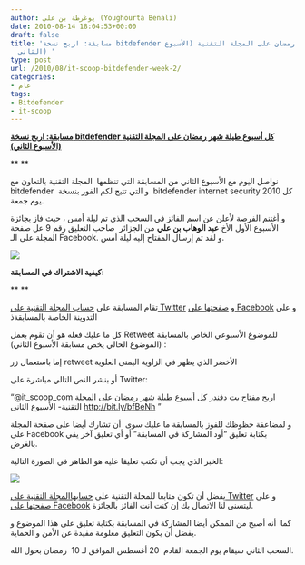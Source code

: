 ```yaml
---
author: يوغرطة بن علي (Youghourta Benali)
date: 2010-08-14 18:04:53+00:00
draft: false
title: 'مسابقة: اربح نسخة bitdefender كل أسبوع طيلة شهر رمضان على المجلة التقنية (الأسبوع
  الثاني) '
type: post
url: /2010/08/it-scoop-bitdefender-week-2/
categories:
- عام
tags:
- Bitdefender
- it-scoop
---
```


**[مسابقة: اربح نسخة bitdefender كل أسبوع طيلة شهر رمضان على المجلة التقنية (الأسبوع الثاني)](https://www.it-scoop.com/2010/08/it-scoop-bitdefender-week-2/ )**




**
**


نواصل اليوم مع الأسبوع الثاني من المسابقة التي تنظمها  المجلة التقنية بالتعاون مع bitdefender  و التي تتيح لكم الفور بنسخة  bitdefender internet security 2010 كل يوم جمعة.

و أغتنم الفرصة لأعلن عن اسم الفائز في السحب الذي تم ليلة أمس ، حيث فاز بجائزة الأسبوع الأول الأخ **عبد الوهاب بن علي** من الجزائر  صاحب التعليق رقم 9 عل صفحة المجلة على الـ Facebook. و لقد تم إرسال المفتاح إليه ليلة أمس.


[![](http://it-scoop.com/rsc/bitDefender_250_250.jpg )
](https://www.it-scoop.com/2010/08/it-scoop-bitdefender-week-2/)




**كيفية الاشتراك في المسابقة:**




**
**




تقام المسابقة على [حساب المجلة التقنية على Twitter](http://twitter.com/it_scoop_com) و [صفحتها على Facebook](http://www.facebook.com/ITscoopMagazine) و على التدوينة الخاصة بالمسابقةذ


كل ما عليك فعله هو أن تقوم بعمل Retweet للموضوع الأسبوعي الخاص بالمسابقة  (الموضوع الحالي يخص مسابقة الأسبوع الثاني):

إما باستعمال زر retweet الأخضر الذي يظهر في الزاوية اليمنى العلوية


أو بنشر النص التالي مباشرة على Twitter:


“@it_scoop_com اربح مفتاح بت دفندر كل أسبوع طيلة شهر رمضان على المجلة التقنية- الأسبوع الثاني http://bit.ly/bfBeNh ”

و لمضاعفة حظوظك للفوز بالمسابقة ما عليك سوى  أن تشارك أيضا على صفحة المجلة على Facebook بكتابة تعليق “أود المشاركة في المسابقة” أو أي تعليق آخر يفي بالغرض.

الخبر الذي يجب أن تكتب تعليقا عليه هو الظاهر في الصورة التالية:


[![](https://www.it-scoop.com/wp-content/uploads/2010/08/it-scoopBitDefender22.png)
](https://www.it-scoop.com/2010/08/it-scoop-bitdefender-week-2/)




يفضل أن تكون متابعا للمجلة التقنية على [حسابهاالمجلة التقنية على Twitter](http://twitter.com/it_scoop_com) و على [صفحتها على Facebook](http://www.facebook.com/ITscoopMagazine) ليتسنى لنا الاتصال بك إن كنت أنت الفائز بالجائزة.




كما  أنه أصبح من الممكن أيضا المشاركة في المسابقة بكتابة تعليق على هذا الموضوع و يفضل أن يكون التعليق معلومة مفيدة عن الأمن و الحماية.




السحب الثاني سيقام يوم الجمعة القادم  20 أغسطس الموافق لـ 10  رمضان بحول الله.
